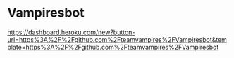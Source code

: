 # Vampiresbot



https://dashboard.heroku.com/new?button-url=https%3A%2F%2Fgithub.com%2Fteamvampires%2FVampiresbot&template=https%3A%2F%2Fgithub.com%2Fteamvampires%2FVampiresbot
